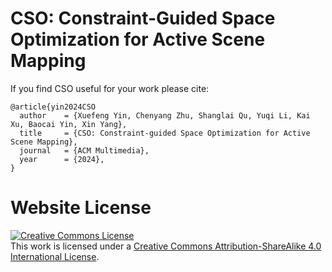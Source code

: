 # CSO: Constraint-Guided Space Optimization for Active Scene Mapping


<!-- This is the repository that contains source code for the [Nerfies website](https://nerfies.github.io). -->

If you find CSO useful for your work please cite:
```
@article{yin2024CSO
  author    = {Xuefeng Yin, Chenyang Zhu, Shanglai Qu, Yuqi Li, Kai Xu, Baocai Yin, Xin Yang},
  title     = {CSO: Constraint-guided Space Optimization for Active Scene Mapping},
  journal   = {ACM Multimedia},
  year      = {2024},
}
```

# Website License
<a rel="license" href="http://creativecommons.org/licenses/by-sa/4.0/"><img alt="Creative Commons License" style="border-width:0" src="https://i.creativecommons.org/l/by-sa/4.0/88x31.png" /></a><br />This work is licensed under a <a rel="license" href="http://creativecommons.org/licenses/by-sa/4.0/">Creative Commons Attribution-ShareAlike 4.0 International License</a>.
